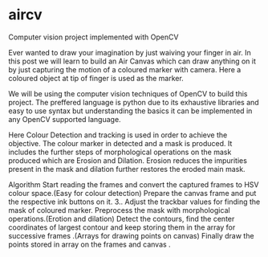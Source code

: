 # aircv
Computer vision project implemented with OpenCV

Ever wanted to draw your imagination by just waiving your finger in air. In this post we will learn to build an Air Canvas which can draw anything on it by just capturing the motion of a coloured marker with camera. Here a coloured object at tip of finger is used as the marker.

We will be using the computer vision techniques of OpenCV to build this project. The preffered language is python due to its exhaustive libraries and easy to use syntax but understanding the basics it can be implemented in any OpenCV supported language.

Here Colour Detection and tracking is used in order to achieve the objective. The colour marker in detected and a mask is produced. It includes the further steps of morphological operations on the mask produced which are Erosion and Dilation. Erosion reduces the impurities present in the mask and dilation further restores the eroded main mask.

Algorithm
Start reading the frames and convert the captured frames to HSV colour space.(Easy for colour detection)
Prepare the canvas frame and put the respective ink buttons on it. 3.. Adjust the trackbar values for finding the mask of coloured marker.
Preprocess the mask with morphological operations.(Erotion and dilation)
Detect the contours, find the center coordinates of largest contour and keep storing them in the array for successive frames .(Arrays for drawing points on canvas)
Finally draw the points stored in array on the frames and canvas .

